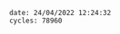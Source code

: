 

                date: 24/04/2022 12:24:32
                cycles: 78960

                         